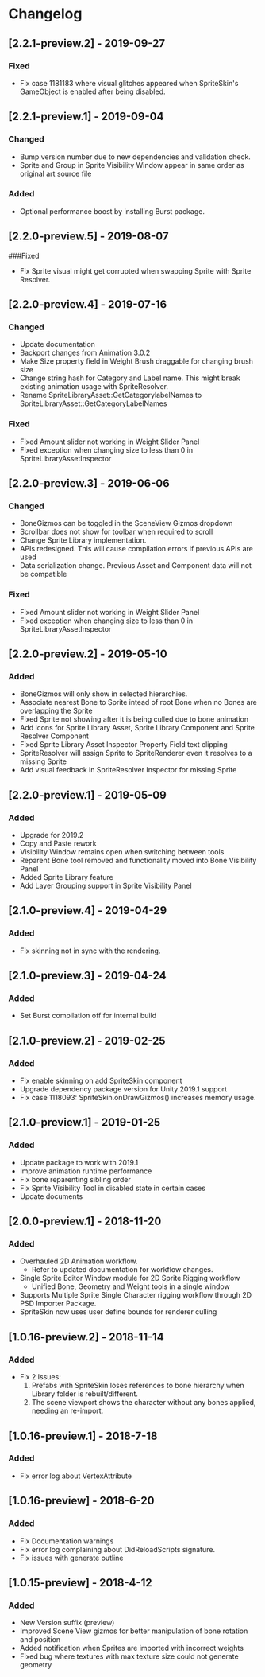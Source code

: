 # Changelog

## [2.2.1-preview.2] - 2019-09-27
### Fixed
- Fix case 1181183 where visual glitches appeared when SpriteSkin's GameObject is enabled after being disabled.

## [2.2.1-preview.1] - 2019-09-04
### Changed
- Bump version number due to new dependencies and validation check.
- Sprite and Group in Sprite Visibility Window appear in same order as original art source file

### Added
- Optional performance boost by installing Burst package.

## [2.2.0-preview.5] - 2019-08-07
###Fixed
- Fix Sprite visual might get corrupted when swapping Sprite with Sprite Resolver.

## [2.2.0-preview.4] - 2019-07-16
### Changed
- Update documentation
- Backport changes from Animation 3.0.2
- Make Size property field in Weight Brush draggable for changing brush size
- Change string hash for Category and Label name. This might break existing animation usage with SpriteResolver.
- Rename SpriteLibraryAsset::GetCategorylabelNames to SpriteLibraryAsset::GetCategoryLabelNames

### Fixed
- Fixed Amount slider not working in Weight Slider Panel
- Fixed exception when changing size to less than 0 in SpriteLibraryAssetInspector

## [2.2.0-preview.3] - 2019-06-06
### Changed
- BoneGizmos can be toggled in the SceneView Gizmos dropdown
- Scrollbar does not show for toolbar when required to scroll
- Change Sprite Library implementation.
 - APIs redesigned. This will cause compilation errors if previous APIs are used
 - Data serialization change. Previous Asset and Component data will not be compatible

### Fixed
- Fixed Amount slider not working in Weight Slider Panel
- Fixed exception when changing size to less than 0 in SpriteLibraryAssetInspector

## [2.2.0-preview.2] - 2019-05-10
### Added
- BoneGizmos will only show in selected hierarchies.
- Associate nearest Bone to Sprite intead of root Bone when no Bones are overlapping the Sprite
- Fixed Sprite not showing after it is being culled due to bone animation
- Add icons for Sprite Library Asset, Sprite Library Component and Sprite Resolver Component
- Fixed Sprite Library Asset Inspector Property Field text clipping
- SpriteResolver will assign Sprite to SpriteRenderer even it resolves to a missing Sprite
- Add visual feedback in SpriteResolver Inspector for missing Sprite

## [2.2.0-preview.1] - 2019-05-09
### Added
- Upgrade for 2019.2
- Copy and Paste rework
- Visibility Window remains open when switching between tools
- Reparent Bone tool removed and functionality moved into Bone Visibility Panel
- Added Sprite Library feature
- Add Layer Grouping support in Sprite Visibility Panel

## [2.1.0-preview.4] - 2019-04-29
### Added
- Fix skinning not in sync with the rendering.

## [2.1.0-preview.3] - 2019-04-24
### Added
- Set Burst compilation off for internal build

## [2.1.0-preview.2] - 2019-02-25
### Added
- Fix enable skinning on add SpriteSkin component
- Upgrade dependency package version for Unity 2019.1 support
- Fix case 1118093: SpriteSkin.onDrawGizmos() increases memory usage.

## [2.1.0-preview.1] - 2019-01-25
### Added
- Update package to work with 2019.1
- Improve animation runtime performance
- Fix bone reparenting sibling order
- Fix Sprite Visibility Tool in disabled state in certain cases
- Update documents

## [2.0.0-preview.1] - 2018-11-20
### Added
- Overhauled 2D Animation workflow.
  - Refer to updated documentation for workflow changes.
- Single Sprite Editor Window module for 2D Sprite Rigging workflow
  - Unified Bone, Geometry and Weight tools in a single window
- Supports Multiple Sprite Single Character rigging workflow through 2D PSD Importer Package.
- SpriteSkin now uses user define bounds for renderer culling

## [1.0.16-preview.2] - 2018-11-14
### Added
- Fix 2 Issues:
  1. Prefabs with SpriteSkin loses references to bone hierarchy when Library folder is rebuilt/different.
  2. The scene viewport shows the character without any bones applied, needing an re-import.

## [1.0.16-preview.1] - 2018-7-18
### Added
- Fix error log about VertexAttribute

## [1.0.16-preview] - 2018-6-20
### Added
- Fix Documentation warnings
- Fix error log complaining about DidReloadScripts signature.
- Fix issues with generate outline

## [1.0.15-preview] - 2018-4-12
### Added
- New Version suffix (preview)
- Improved Scene View gizmos for better manipulation of bone rotation and position
- Added notification when Sprites are imported with incorrect weights
- Fixed bug where textures with max texture size could not generate geometry
